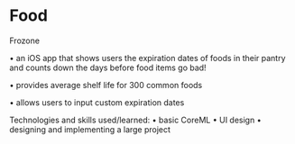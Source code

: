 # Food
 Frozone 
 
 • an iOS app that shows users the expiration dates of foods in 
 their pantry and counts down the days before food items go bad!
 
 • provides average shelf life for 300 common foods 
 
 • allows users to input custom expiration dates

Technologies and skills used/learned:
 • basic CoreML
 • UI design
 • designing and implementing a large project


